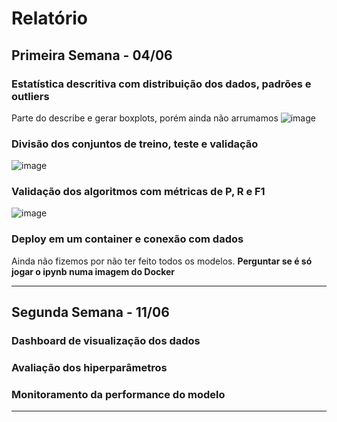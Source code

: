 # Relatório
## Primeira Semana - 04/06
### Estatística descritiva com distribuição dos dados, padrões e outliers
Parte do describe e gerar boxplots, porém ainda não arrumamos 
![image](https://github.com/matheuscardimdasilva/accs-adml43-grupo1/assets/742079/032ade07-4142-4a20-892e-6ca58dba8601)

### Divisão dos conjuntos de treino, teste e validação
![image](https://github.com/matheuscardimdasilva/accs-adml43-grupo1/assets/742079/145d32be-6a1b-4963-981f-6440c1f70418)

### Validação dos algoritmos com métricas de P, R e F1
![image](https://github.com/matheuscardimdasilva/accs-adml43-grupo1/assets/742079/1609c641-658f-4e79-ab13-0167fd04b425)

### Deploy em um container e conexão com dados
Ainda não fizemos por não ter feito todos os modelos. **Perguntar se é só jogar o ipynb numa imagem do Docker**

---

## Segunda Semana - 11/06
### Dashboard de visualização dos dados

### Avaliação dos hiperparâmetros

### Monitoramento da performance do modelo

---
